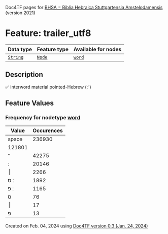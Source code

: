 Doc4TF pages for [BHSA = Biblia Hebraica Stuttgartensia Amstelodamensis](https://github.com/etcbc/BHSA/tree/master/tf) (version 2021)
# Feature: trailer_utf8
Data type|Feature type|Available for nodes
---|---|---
[`String`](featurebydatatype.md#string)|[`Node`](featurebytype.md#node)| [`word`](featurebynodetype.md#word) 
## Description
✅ interword material pointed-Hebrew (־ ׃)
## Feature Values
### Frequency for nodetype [word](featurebynodetype.md#word)
Value|Occurences
---|---
space|236930
|121801
־|42275
׃ |20146
׀ |2266
׃ ס |1892
׃ פ |1165
 ס |76
 ׀ |17
 פ |13
 

Created on Feb. 04, 2024 using [Doc4TF  version 0.3 (Jan. 24, 2024)](https://github.com/tonyjurg/Doc4TF) 